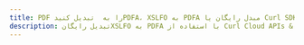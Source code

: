 ---title: PDF را به  تبدیل کنیدPDFA، XSLFO به PDFA مبدل رایگان یا Curl SDKdescription: تبدیل رایگانXSLFO به PDFA با استفاده از Curl Cloud APIs & SDK همچنین اسناد PDF را در Cloud ایجاد، ویرایش و رندر کنید.---